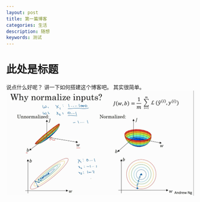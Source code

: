 ```yaml
---
layout: post
title: 第一篇博客
categories: 生活
description: 随想
keywords: 测试
---
```

# 此处是标题
说点什么好呢？
讲一下如何搭建这个博客吧。
其实很简单。
![](./images/image-20200208111327052.png)



